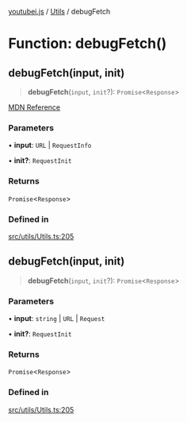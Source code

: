[youtubei.js](../../../README.md) / [Utils](../README.md) / debugFetch

# Function: debugFetch()

## debugFetch(input, init)

> **debugFetch**(`input`, `init`?): `Promise`\<`Response`\>

[MDN Reference](https://developer.mozilla.org/docs/Web/API/fetch)

### Parameters

• **input**: `URL` \| `RequestInfo`

• **init?**: `RequestInit`

### Returns

`Promise`\<`Response`\>

### Defined in

[src/utils/Utils.ts:205](https://github.com/LuanRT/YouTube.js/blob/af92984523f90200a18314b94478a2697c9deab0/src/utils/Utils.ts#L205)

## debugFetch(input, init)

> **debugFetch**(`input`, `init`?): `Promise`\<`Response`\>

### Parameters

• **input**: `string` \| `URL` \| `Request`

• **init?**: `RequestInit`

### Returns

`Promise`\<`Response`\>

### Defined in

[src/utils/Utils.ts:205](https://github.com/LuanRT/YouTube.js/blob/af92984523f90200a18314b94478a2697c9deab0/src/utils/Utils.ts#L205)
